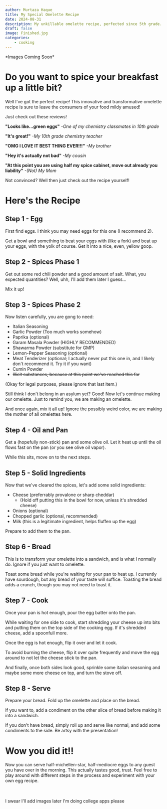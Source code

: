 ```yaml
---
author: Murtaza Haque
title: My Special Omelette Recipe
date: 2024-08-31
description: My unkillable omelette recipe, perfected since 5th grade.
draft: false
image: Finished.jpg
categories: 
    - cooking
---
```


\*Images Coming Soon\*

# Do you want to spice your breakfast up a little bit?

Well I've got the perfect recipe! This innovative and transformative omelette recipe is sure to leave the consumers of your food mildy amused! 

Just check out these reviews!

**"Looks like...green eggs"** *-One of my chemistry classmates in 10th grade*

**"It's great!"** *-My 10th grade chemistry teacher*

**"OMG I LOVE IT BEST THING EVER!!!"** *-My brother*

**"Hey it's actually not bad"** *-My cousin*

**"At this point you are using half my spice cabinet, move out already you liability"** *-(Not) My Mom*

Not convinced? Well then just check out the recipe yourself!

# Here's the Recipe

## Step 1 - Egg

First find eggs. I think you may need eggs for this one (I recommend 2).

Get a bowl and something to beat your eggs with (like a fork) and beat up your eggs, with the yolk of course. Get it into a nice, even, yellow goop.

## Step 2 - Spices Phase 1

Get out some red chili powder and a good amount of salt. What, you expected quantities? Well, uhh, I'll add them later I guess...

Mix it up!

## Step 3 - Spices Phase 2

Now listen carefully, you are gong to need:
- Italian Seasoning
- Garlic Powder (Too much works somehow)
- Paprika (optional)
- Garam Masala Powder (HIGHLY RECOMMENDED)
- Shawarma Powder (substitute for GMP)
- Lemon-Pepper Seasoning (optional)
- Meat Tenderizer (optional; I actually never put this one in, and I likely don't recommend it. Try it if you want)
- Cumin Powder
- ~~Illicit substances, because at this point we've reached this far~~

(Okay for legal purposes, please ignore that last item.)

Still think I don't belong in an asylum yet? Good! Now let's continue making our omelette. Just to remind you, we are making an omelette.

And once again, mix it all up! Ignore the possibly weird color, we are making the mother of all omelettes here.

## Step 4 - Oil and Pan

Get a (hopefully non-stick) pan and some olive oil. Let it heat up until the oil flows fast on the pan (or you see olive oil vapor).

While this sits, move on to the next steps.

## Step 5 - Solid Ingredients

Now that we've cleared the spices, let's add some solid ingredients:

- Cheese (preferrably provalone or sharp cheddar)
    - (Hold off putting this in the bowl for now, unless it's shredded cheese)
- Onions (optional)
- Chopped garlic (optional, recommended)
- Milk (this is a legitimate ingredient, helps fluffen up the egg)

Prepare to add them to the pan.

## Step 6 - Bread

This is to transform your omelette into a sandwich, and is what I normally do. Ignore if you just want to omelette. 

Toast some bread while you're waiting for your pan to heat up. I currently have sourdough, but any bread of your taste will suffice. Toasting the bread adds a crunch, though you may not need to toast it. 

## Step 7 - Cook

Once your pan is hot enough, pour the egg batter onto the pan.

While waiting for one side to cook, start shredding your cheese up into bits and putting them on the top side of the cooking egg. If it's shredded cheese, add a spoonfull more.

Once the egg is hot enough, flip it over and let it cook.

To avoid burning the cheese, flip it over quite frequently and move the egg around to not let the cheese stick to the pan.

And finally, once both sides look good, sprinkle some italian seasoning and maybe some more cheese on top, and turn the stove off.

## Step 8 - Serve

Prepare your bread. Fold up the omelette and place on the bread.

If you want to, add a condiment on the other slice of bread before making it into a sandwich.

If you don't have bread, simply roll up and serve like normal, and add some condiments to the side. Be artsy with the presentation!

# Wow you did it!!

Now you can serve half-michellen-star, half-mediocre eggs to any guest you have over in the morning. This actually tastes good, trust. Feel free to play around with different steps in the process and experiment with your own egg recipe.
<br><br><br>

I swear I'll add images later I'm doing college apps please 